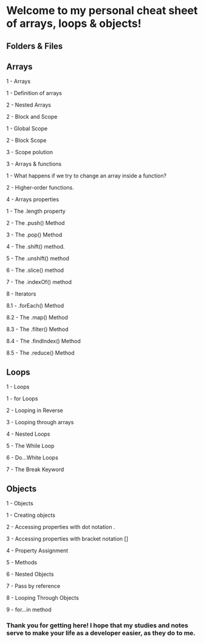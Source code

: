 # Welcome to my personal cheat sheet of arrays, loops & objects!


## Folders & Files


## Arrays

1 - Arrays

1 - Definition of arrays

2 - Nested Arrays

2 - Block and Scope

1 - Global Scope

2 - Block Scope

3 - Scope polution

3 - Arrays & functions

1 - What happens if we try to change an array inside a function?

2 - Higher-order functions.

4 - Arrays properties

1 - The .length property

2 - The .push() Method

3 - The .pop() Method

4 - The .shift() method.

5 - The .unshift() method

6 - The .slice() method

7 - The .indexOf() method

8 - Iterators

8.1 - .forEach() Method

8.2 - The .map() Method

8.3 - The .filter() Method

8.4 - The .findIndex() Method

8.5 - The .reduce() Method


## Loops

1 - Loops

1 - for Loops

2 - Looping in Reverse

3 - Looping through arrays

4 - Nested Loops

5 - The While Loop

6 - Do...White Loops

7 - The Break Keyword
  

## Objects

1 - Objects

1 - Creating objects

2 - Accessing properties with dot notation .

3 - Accessing properties with bracket notation []

4 - Property Assignment

5 - Methods

6 - Nested Objects

7 - Pass by reference

8 - Looping Through Objects

9 - for...in method
   

### Thank you for getting here! I hope that my studies and notes serve to make your life as a developer easier, as they do to me.
